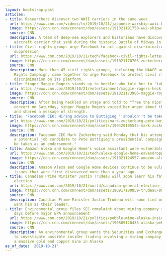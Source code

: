 ```yaml
---
layout: bootstrap-post
articles:
- title: Researchers discover two WWII carriers in the same week
  url: https://www.cnn.com/videos/tv/2019/10/21/japanese-warship-wwii-battle-of-midway-orig-acl.cnn
  image: https://cdn.cnn.com/cnnnext/dam/assets/191021191750-ww2-shipwreck-super-tease.jpg
  source: CNN
  description: A team of deep-sea explorers and historians have discovered a Japanese
    aircraft carrier that sank during the historic Battle of Midway in World War II.
- title: Civil rights groups urge Facebook to act against discrimination and voter
    suppression
  url: https://www.cnn.com/2019/10/21/tech/facebook-civil-rights-letter-leadership-conference/index.html
  image: https://cdn.cnn.com/cnnnext/dam/assets/191021170703-zuckerberg-1017-super-tease.jpg
  source: CNN
  description: More than 45 civil rights groups, including the NAACP and the Human
    Rights Campaign, came together to urge Facebook to protect civil rights and address
    discrimination on its platform.
- title: Singer Maggie Rogers stands up to heckler who told her to 'take her top off'
  url: https://www.cnn.com/2019/10/21/entertainment/maggie-rogers-heckler-response-trnd/index.html
  image: https://cdn.cnn.com/cnnnext/dam/assets/191021173906-maggie-rogers-1001-super-tease.jpg
  source: CNN
  description: After being heckled on stage and told to "free the nips" at a Texas
    concert on Saturday, singer Maggie Rogers voiced her anger about the harassment
    and shared a message of strength.
- title: 'Facebook CEO: Hiring advice to Buttigieg ''shouldn''t be taken as an endorsement'''
  url: https://www.cnn.com/2019/10/21/politics/mark-zuckerburg-pete-buttigieg-job-candidate/index.html
  image: https://cdn.cnn.com/cnnnext/dam/assets/190429105544-mark-zuckerberg-sleep-box-trnd-super-tease.jpg
  source: CNN
  description: Facebook CEO Mark Zuckerberg said Monday that his attempt to recommend
    a potential job candidate to Pete Buttigieg's presidential campaign "shouldn't
    be taken as an endorsement."
- title: Amazon Alexa and Google Home's voice assistant were vulnerable to hackers
  url: https://www.cnn.com/2019/10/21/tech/alexa-google-home-eavesdropping/index.html
  image: https://cdn.cnn.com/cnnnext/dam/assets/191021124557-amazon-alexa-super-tease.jpg
  source: CNN
  description: Amazon Alexa and Google Home devices continue to be vulnerable to security
    issues that were first discovered more than a year ago.
- title: Canadian Prime Minister Justin Trudeau will soon learn his fate after tough
    election
  url: https://www.cnn.com/2019/10/21/world/canadian-general-election-justin-trudeau/index.html
  image: https://cdn.cnn.com/cnnnext/dam/assets/190917100859-trudeau-0911-01-super-tease.jpg
  source: CNN
  description: Canadian Prime Minister Justin Trudeau will soon find out if voters
    want him as their leader.
- title: Environmental group files SEC complaint about mining company stock trades
    days before major EPA announcement
  url: https://www.cnn.com/2019/10/21/politics/pebble-mine-alaska-insider-trading-invs/index.html
  image: https://cdn.cnn.com/cnnnext/dam/assets/190809120433-alaska-pebble-mine-4-super-tease.jpg
  source: CNN
  description: An environmental group wants the Securities and Exchange Commission
    to investigate possible insider trading involving a mining company that is pursuing
    a massive gold and copper mine in Alaska
as_of_date: '2019-10-21'
---
```



